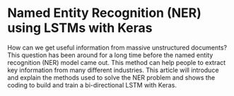 # Named Entity Recognition (NER) using LSTMs with Keras
How can we get useful information from massive unstructured documents? This question has been around for a long time before the named entity recognition (NER) model came out. This method can help people to extract key information from many different industries. This article will introduce and explain the methods used to solve the NER problem and shows the coding to build and train a bi-directional LSTM with Keras.
